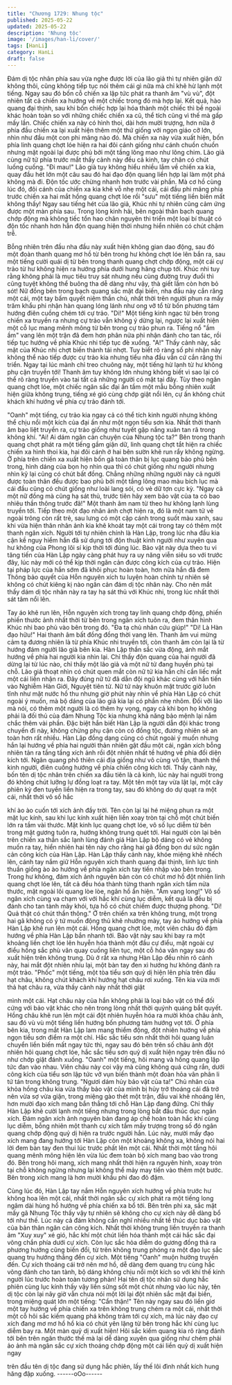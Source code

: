```yaml
---
title: "Chương 1729: Nhung tộc"
published: 2025-05-22
updated: 2025-05-22
description: 'Nhung tộc'
image: '/images/han-li/cover/'
tags: [HanLi]
category: HanLi
draft: false
---
```


Đám dị tộc nhân phía sau vừa nghe được lời của lão giả thì tự
nhiên giận dữ không thôi, cũng không tiếp tục nói thêm cái gì nữa
mà chỉ khẽ hừ lạnh một tiếng. Ngay sau đó bốn cỗ chiến xa lập
tức phát ra thanh âm "vù vù", đột nhiên tất cả chiến xa hướng về
một chiếc trong đó mà hợp lại. Kết quả, hào quang đại thịnh, sau
khi bốn chiếc hợp lại hóa thành một chiếc thì bề ngoài khác hoàn
toàn so với những chiếc chiến xa cũ, thể tích cũng vì thế mà gấp
mấy lần.
Chiếc chiến xa này có hình thoi, dài hơn mười trượng, hơn nữa ở
phía đầu chiến xa lại xuất hiện thêm một thứ giống với ngọn giáo
cỡ lớn, nhìn như đầu một con phi mãng nào đó. Mà chiến xa này
vừa xuất hiện, bốn phía linh quang chợt lóe hiện ra hai đôi cánh
giống như cánh chuồn chuồn nhưng mặt ngoài lại được phủ bởi
một tầng lông mao như lông chim.
Lão giả cùng nữ tử phía trước mắt thấy cảnh này đều cả kinh, tay
chân có chút luống cuống.
"Đi mau!"
Lão già tuy không hiểu nhiều lắm về chiến xa kia, quay đầu hét
lớn một câu sau đó hai đạo độn quang liền hợp lại làm một phá
không mà đi. Độn tốc ước chừng nhanh hơn trước vài phần. Mà
cơ hồ cùng lúc đó, đôi cánh của chiến xa kia khẽ vỗ nhẹ một cái,
cái đầu phi mãng phía trước chiến xa hai mắt hồng quang chợt
lóe rồi "sưu" một tiếng liền biến mất không thấy!
Ngay sau tiếng hét của lão giả, Khúc nhi tự nhiên cũng cảm ứng
được một màn phía sau. Trong lòng kinh hãi, bên ngoài thân bạch
quang chớp động mà không tiếc tổn hao chân nguyên thi triển
một loại bí thuật có độn tốc nhanh hơn hẳn độn quang hiện thời
nhưng hiển nhiên có chút chậm trễ.

Bỗng nhiên trên đầu nha đầu này xuất hiện không gian dao động,
sau đó một đoàn thanh quang mơ hồ từ bên trong hư không chợt
lóe lên bắn ra, sau một tiếng cười quái dị từ bên trong thanh
quang chợt chớp động, một cái cự trảo từ hư không hiện ra
hướng phía dưới hung hăng chụp tới.
Khúc nhi tuy rằng không phải là mục tiêu truy sát nhưng nếu cùng
đường truy đuổi thì cũng tuyệt không thể buông tha dễ dàng như
vậy, thà giết lầm còn hơn bỏ sót!
Nữ đồng bên trong bạch quang sắc mặt đại biến, nha đầu này
cắn răng một cái, một tay bấm quyết niệm thần chú, nhất thời trên
người phun ra mấy trăm khẩu phi nhận hàn quang lóng lánh như
ong vỡ tổ từ bốn phương tám hướng điên cuồng chém tới cự
trảo.
"Di!"
Một tiếng kinh ngạc từ bên trong chiến xa truyền ra nhưng cự trảo
vẫn không ý dừng lại, ngược lại xuất hiện một cỗ lục mang mênh
mông từ bên trong cự trảo phun ra. Tiếng nổ "ầm ầm" vang lên
một trận đã đem hơn phân nửa phi nhận đánh cho tan tác, rồi tiếp
tục hướng về phía Khúc nhi tiếp tục đè xuống.
"A!"
Thấy cảnh này, sắc mặt của Khúc nhi chợt biến thành tái nhợt.
Tuy biết rõ ràng số phi nhận này không thể nào tiếp được cự trảo
kia nhưng tiểu nha đầu vẫn cứ cắn răng thi triển.
Ngay tại lúc mành chỉ treo chuông này, một tiếng hừ lạnh từ hư
không phụ cận truyền tới!
Thanh âm tuy không lớn nhưng không biết vì sao lại có thể rõ
ràng truyền vào tai tất cả những người có mặt tại đây. Tùy theo
ngân quang chợt lóe, một chiếc ngân sắc đại ấn tầm một mẫu
bỗng nhiên xuất hiện giữa không trung, tiếng xé gió cùng chớp
giật nổi lên, cự ấn không chút khách khí hướng về phía cự trảo
đánh tới.

"Oanh" một tiếng, cự trảo kia ngay cả có thể tích kinh người
nhưng không thể chịu nổi một kích của đại ấn như một ngọn tiểu
sơn kia. Nhất thời thanh âm bạo liệt truyền ra, cự trảo giống như
tuyết gặp nắng xuân tan rã trong không khí.
"Ai! Ai dám ngăn cản chuyện của Nhung tộc ta?"
Bên trong thanh quang chợt phát ra một tiếng gầm giận dữ, linh
quang chợt tắt hiện ra chiếc chiến xa hình thoi kia, hai đôi cánh ở
hai bên sườn khẽ run rẩy không ngừng.
Ở phía trên chiến xa xuất hiện bốn gã toàn thân bị lục quang bảo
phủ bên trong, hình dáng của bọn họ nhìn qua thì có chút giống
như người nhưng nhìn kỹ lại cũng có chút bất đồng. Chẳng
những những người này cả người được toàn thân đều được bao
phủ bởi một tầng lông mao màu bích lục mà cái đầu cũng có chút
giống như loài lang sói, có vẻ dữ tợn cực kỳ.
"Ngay cả một nữ đồng mà cũng hạ sát thủ, trước tiên hãy xem
bảo vật của ta có bao nhiêu thần thông trước đã!"
Một thanh âm nam từ theo hư không lạnh lùng truyền tới.
Tiếp theo một đạo nhân ảnh chợt hiện ra, đó là một nam tử vẻ
ngoài trông còn rất trẻ, sau lưng có một cặp cánh trong suốt màu
xanh, sau khi vừa hiện thân nhân ảnh kia khẽ khoát tay một cái
trong tay có thêm một thanh ngân xích. Người tới tự nhiên chính
là Hàn Lập, trong lúc nha đầu kia cận kề nguy hiểm hắn đã sử
dụng tới độn thuật kinh người như xuyên qua hư không của
Phong lôi sí kịp thời tới đúng lúc. Bảo vật này dựa theo tu vi tăng
tiến của Hàn Lập ngày càng phát huy ra uy năng viễn siêu so với
trước đây, lúc này mới có thể kịp thời ngăn cản được công kích
của cự trảo.
Hiện tại pháp lực của hắn sớm đã khôi phục hoàn toàn, hơn nữa
hắn đã đem Thông bảo quyết của Hỗn nguyên xích tu luyện hoàn
chỉnh tự nhiên sẽ không có chút kiêng kị nào ngăn cản đám dị tộc
nhân này. Cho nên mắt thấy dám dị tộc nhân này ra tay hạ sát thủ
với Khúc nhi, trong lúc nhất thời sát tâm nổi lên.

Tay áo khẽ run lên, Hỗn nguyên xích trong tay linh quang chớp
động, phiến phiến thước ảnh nhất thời từ bên trong ngân xích
tuôn ra, đem thân hình Khúc nhi bao phủ vào bên trong đó.
"Đa tạ chủ nhân cứu giúp!"
"Di! Là Hàn đạo hữu!"
Hai thanh âm bất đồng đồng thời vang lên. Thanh âm vui mừng
cảm tạ đương nhiên là từ phía Khúc nhi truyền tới, còn thanh âm
còn lại là từ hướng đám người lão giả bên kia.
Hàn Lập thần sắc vừa động, ánh mắt hướng về phía hai người
kia nhìn lại. Chỉ thấy độn quang của hai người đã dừng lại từ lúc
nào, chỉ thấy một lão giả và một nữ tử đang huyền phù tại chỗ.
Lão giả thoạt nhìn có chút quen mắt còn nữ tử kia hắn chỉ cần liếc
mắt một cái liền nhận ra. Đây đúng nữ tử đã dẫn đội ngũ khác
cùng với hắn tiến vào Nghiễm Hàn Giới, Nguyệt tiên tử.
Nữ tử này khuôn mặt trước giờ luôn tĩnh như mặt nước hồ thu
nhưng giờ phút này nhìn về phía Hàn Lập có chút ngoài ý muốn,
mà bộ dáng của lão giả kia lại có phần nhẹ nhõm. Đối vỡi lão mà
nói, có thêm một người là có thêm hy vọng, ngay cả khi bọn họ
không phải là đối thủ của đám Nhung Tộc kia nhưng khả năng
bảo mệnh lại nắm chắc thêm vài phần. Đặc biệt hắn biết Hàn Lập
là người dẫn đội khác trong chuyến đi này, không chừng phụ cận
còn có đồng tộc, đương nhiên sẽ an toàn hơn rất nhiều.
Hàn Lập đồng dạng cũng có chút ngoài ý muốn nhưng hắn lại
hướng về phía hai người thản nhiên gật đầu một cái, ngân xích
bỗng nhiên tản ra tầng tầng xích ảnh rồi đột nhiên nhất tề hướng
về phía đối diện kích tới.
Ngân quang phô thiên cái địa giống như vô cùng vô tận, thanh thế
kinh người, điên cuồng hướng về phía chiến công kích tới. Thấy
cảnh này, bốn tên dị tộc nhân trên chiến xa đầu tiên là cả kinh, lúc
này hai người trong đó không chút lưỡng lự đồng loạt ra tay. Một
tên một tay vừa lật lại, một cây phiên kỳ đen tuyền liền hiện ra
trong tay, sau đó không do dự quạt ra một cái, nhất thời vô số hắc

khí ào ào cuốn tới xích ảnh đầy trời. Tên còn lại lại hé miệng phun
ra một mặt lục kính, sau khi lục kính xuất hiện liền xoay tròn tại
chỗ một chút biến lớn ra tầm vài thước. Mặt kinh lục quang chợt
lóe, vô số lục diễm từ bên trong mặt gương tuôn ra, hướng không
trung quét tới.
Hai người còn lại bên trên chiến xa thần sắc lạnh lùng đánh giá
Hàn Lập bộ dáng có vẻ không muốn ra tay, hiển nhiên hai tên này
cho rằng hai gã đồng bọn dư sức ngăn cản công kích của Hàn
Lập.
Hàn Lập thấy cảnh này, khóe miệng khẽ nhếch lên, cánh tay nắm
giữ Hỗn nguyên xích thanh quang đại thịnh, linh lực tinh thuần
giống ào ào hướng về phía ngân xích tay tiến nhập vào bên trong.
Trong hư không, đám xích ảnh nguyên bản còn có chút mơ hồ đột
nhiên linh quang chợt lóe lên, tất cả đều hóa thành từng thanh
ngân xích tầm nửa thước, mặt ngoài lôi quang lòe lòe, ngân hồ ẩn
hiện.
"Ầm vang long!"
Vô số ngân xích cùng va chạm với với hắc khí cùng lục diễm, kết
quả là đều bị đánh cho tan tành mây khói, tựa hồ có chút chiếm
được thượng phong.
"Di! Quả thật có chút thần thông."
Ở trên chiến xa trên không trung, một trong hai gã không có ý tứ
muốn động thủ khẽ nhướng mày, tay áo hướng về phía Hàn Lập
khẽ run lên một cái. Hồng quang chợt lóe, một viên châu đỏ đậm
hướng về phía Hàn Lập bắn nhanh tới. Bảo vật này sau khi bay
ra một khoảng liền chợt lóe lên huyễn hóa thành một đầu cự điểu,
mặt ngoài cự điểu hồng sắc phù văn quay cuồng liên tục, một cỗ
hỏa vân ngay sau đó xuất hiện trên không trung.
Dù ở rất xa nhưng Hàn Lập đều nhìn rõ cảnh này, hai mắt đột
nhiên nhíu lại, một bàn tay đen xì hướng hư không đánh ra một
trảo. "Phốc" một tiếng, một tòa tiểu sơn quỷ dị hiện lên phía trên
đầu hạt châu, không chút khách khí hướng hạt châu rơi xuống.
Tên kia vừa mới thả hạt châu ra, vừa thấy cảnh này nhất thời giật

mình một cái.
Hạt châu này của hắn không phải là loại bảo vật có thể đối cứng
với bảo vật khác cho nên trong lòng nhất thời quýnh quáng bắt
quyết. Hồng châu khẽ run lên một cái đột nhiên huyễn hóa ra
mười khỏa châu ảnh, sau đó vù vù một tiếng liền hướng bốn
phương tám hướng vọt tới.
Ở phía bên kia, trong mắt Hàn Lập lam mang thiểm động, đột
nhiên hướng về phía ngọn tiểu sơn điểm ra một chỉ. Hắc sắc tiểu
sơn nhất thời hôi quang luân chuyển liền biến mất ngay tức thì,
ngay sau đó bên trên số châu ảnh đột nhiên hôi quang chợt lóe,
hắc sắc tiểu sơn quỷ dị xuất hiện ngay trên đầu nó như chớp giật
đánh xuống.
"Oanh" một tiếng, hôi mang và hồng quang lập tức đan vào nhau.
Viên châu này coi vậy mà cũng không quá cứng rắn, dưới công
kích của tiểu sơn lập tức vỡ vụn biến thành một đoàn hỏa vân
phân li tứ tán trong không trung.
"Ngươi dám hủy bảo vật của ta!"
Chủ nhân của khỏa hồng châu kia vừa thấy bảo vật của mình bị
hủy trở thoáng cái đã trở nên vừa sợ vừa giận, trong miệng gào
thét một trận, đầu vai khẽ nhoáng lên, hơn mười đạo xích mang
bắn thẳng tới chỗ Hàn Lập đang đứng. Chỉ thấy Hàn Lập khẽ
cười lạnh một tiếng nhưng trong lòng bắt đầu thúc dục ngân xích.
Đám ngân xích ảnh nguyên bản đang áp chế hoàn toàn hắc khí
cùng lục diễm, bỗng nhiên một thanh cự xích tầm mấy trượng
trong số đó ngân quang chớp động quỷ dị hiện ra trước người
hắn. Lúc này, mười mấy đạo xích mang đang hướng tới Hàn Lập
còn một khoảng không xa, không nói hai lời đem bàn tay đen thui
lúc trước phất lên một cái.
Nhất thời một tầng hôi quang mênh mông hiện lên vừa lúc đem
toàn bộ xích mang bao vào trong đó. Bên trong hôi mang, xích
mang nhất thời hiện ra nguyên hình, xoay tròn tại chỗ không
ngừng nhưng lại không thể mảy may tiến vào thêm một bước.
Bên trong xích mang là hơn mười khẩu phi đao đỏ đậm.

Cùng lúc đó, Hàn Lập tay nắm Hỗn nguyên xích hướng về phía
trước hư không hoa lên một cái, nhất thời ngân sắc cự xích phát
ra một tiếng long ngâm dài hùng hổ hướng về phía chiến xa bổ
tới.
Bên trên phi xa, sắc mặt mấy gã Nhung Tộc thấy vậy tự nhiên sẽ
không cho cự xích này dễ dàng bổ tới như thế. Lúc này cả đám
không cần nghĩ nhiều nhất tề thúc dục bảo vật của bản thân ngăn
cản công kích. Nhất thời không trung liền truyền ra thanh âm "Xuy
xuy" xé gió, hắc khí một chút liền hóa thành một cái hắc sắc đại
võng chắn phía dưới cự xích. Còn lục sắc hỏa diễm do gương
đồng thả ra phương hướng cũng biến đổi, từ trên không trung
phóng ra một đạo lục sắc quang trụ hướng thẳng đến cự xích.
Một tiếng "Oanh" muộn hưởng truyền đến.
Cự xích thoáng cái trở nên mơ hồ, dễ dàng đem quang trụ cùng
hắc võng đánh cho tan tành, bộ dáng không chịu nổi một kích so
với khí thế kinh người lúc trước hoàn toàn tương phản!
Hai tên dị tộc nhân sử dụng hắc phiên cùng lục kính thấy vậy liền
sửng sốt một chút nhưng vào lúc này, tên dị tộc còn lại nãy giờ
vẫn chưa nói một lời lại đột nhiên sắc mặt đại biến, trong miệng
quát lớn một tiếng:
"Cẩn thận!"
Tên này ngay sau đó liền giơ một tay hướng về phía chiến xa trên
không trung chém ra một cái, nhất thời một cỗ hôi sắc kiếm quang
phá không trảm tới cự xích, mà lúc này đạo cự xích đang mơ mơ
hồ hồ kia có chút yên lặng từ bên trong hắc khí cùng lục diễm bay
ra.
Một màn quỷ dị xuất hiện!
Hôi sắc kiếm quang kia rõ ràng đánh tới bên trên ngân thước thế
mà lại dễ dàng xuyên qua giống như chém phải ảo ảnh mà ngân
sắc cự xích thoáng chớp động một cái liền quỷ dị xuất hiện ngay

trên đầu tên dị tộc đang sử dụng hắc phiên, lấy thế lôi đình nhất
kích hung hăng đập xuống.
------oOo------
